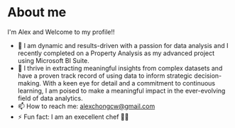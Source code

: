 # About me

I'm Alex and Welcome to my profile!!

- 🔭 I am dynamic and results-driven with a passion for data analysis and I recently completed on a Property Analysis as my advanced project using Microsoft BI Suite.
- 🌱 I thrive in extracting meaningful insights from complex datasets and have a proven track record of using data to inform strategic decision-making. With a keen eye for detail and a commitment to continuous learning, I am poised to make a meaningful impact in the ever-evolving field of data analytics.
- 📫 How to reach me: alexchongcw@gmail.com
- ⚡ Fun fact: I am an execellent chef 👨‍🍳

